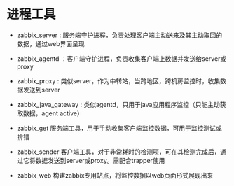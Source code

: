 # 进程工具

* zabbix_server : 服务端守护进程，负责处理客户端主动送来及其主动取回的数据，通过web界面呈现
* zabbix_agentd ：客户端守护进程，负责收集客户端上数据并发送给server或proxy
* zabbix_proxy  : 类似server，作为中转站，当跨地区，跨机房监控时，收集数据发送到server
* zabbix_java_gateway : 类似agentd，只用于java应用程序监控（只能主动获取数据，agent active）

* zabbix_get 服务端工具，用于手动收集客户端监控数据，可用于监控测试或排错
* zabbix_sender 客户端工具，对于非常耗时的检测项，可在其检测完成后，通过它将数据发送到server或proxy。需配合trapper使用

* zabbix_web 构建zabbix专用站点，将监控数据以web页面形式展现出来
